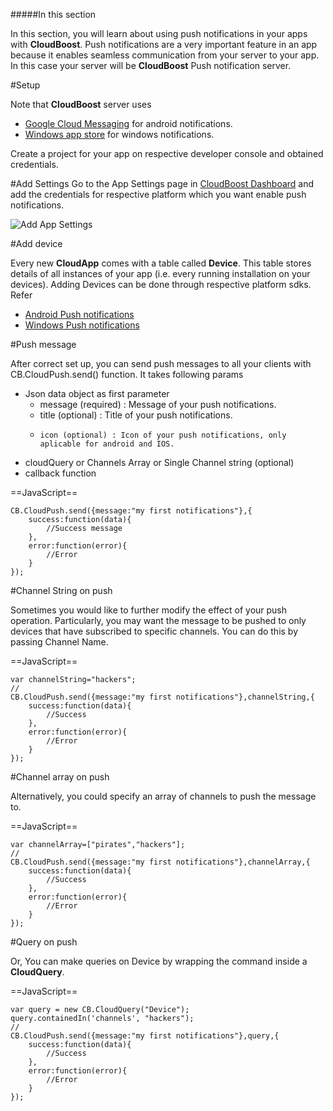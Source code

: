 #####In this section

In this section, you will learn about using push notifications in your apps with **CloudBoost**. Push notifications are a very important feature in an app because it enables seamless communication from your server to your app. In this case your server will be **CloudBoost** Push notification server.

#Setup

Note that **CloudBoost** server uses

* [Google Cloud Messaging](https://developers.google.com/cloud-messaging) for android notifications.
* [Windows app store](https://developer.microsoft.com/en-us/windows) for windows notifications.

Create a project for your app on respective developer console and obtained credentials.

#Add Settings
Go to the App Settings page in [CloudBoost Dashboard](https://dashboard.cloudboost.io) and add the credentials for respective platform which you want enable push notifications.

<img class="full-length-img" alt="Add App Settings" src="https://blog.cloudboost.io/content/images/2016/04/appSettings-1.jpg">

#Add device

Every new **CloudApp** comes with a table called **Device**. This table stores details of all instances of your app (i.e. every running installation on your devices). Adding Devices can be done through respective platform sdks. 
Refer

* [Android Push notifications](/en/pushnotifications/android)
* [Windows Push notifications](/en/pushnotifications/windows)



#Push message

After correct set up, you can send push messages to all your clients with <span class="tut-snippet">CB.CloudPush.send()</span> function. It takes following params

* Json data object as first parameter
	* message (required) : Message of your push notifications.
	*   title (optional) : Title of your push notifications.
	*     icon (optional) : Icon of your push notifications, only aplicable for android and IOS.


* cloudQuery or Channels Array or Single Channel string (optional)	
* callback function


==JavaScript==
<span class="js-lines" data-query="simplesend">
```
CB.CloudPush.send({message:"my first notifications"},{
    success:function(data){
        //Success message
    },
    error:function(error){
        //Error
    }
});
```
</span>

#Channel String on push

Sometimes you would like to further modify the effect of your push operation. Particularly, you may want the message to be pushed to only devices that have subscribed to specific channels. You can do this by passing Channel Name.

==JavaScript==
<span class="js-lines" data-query="stringsend">
```
var channelString="hackers";
//
CB.CloudPush.send({message:"my first notifications"},channelString,{
    success:function(data){
        //Success
    },
    error:function(error){
        //Error
    }
});
```
</span>

#Channel array on push

Alternatively, you could specify an array of channels to push the message to.
 
==JavaScript==
<span class="js-lines" data-query="arraysend">
```
var channelArray=["pirates","hackers"];
//
CB.CloudPush.send({message:"my first notifications"},channelArray,{
    success:function(data){
        //Success
    },
    error:function(error){
        //Error
    }
});
```
</span>

#Query on push

Or, You can make queries on Device by wrapping the command inside a **CloudQuery**.

==JavaScript==
<span class="js-lines" data-query="querysend">
```
var query = new CB.CloudQuery("Device");
query.containedIn('channels', "hackers");
//
CB.CloudPush.send({message:"my first notifications"},query,{
    success:function(data){
        //Success
    },
    error:function(error){
        //Error
    }
});
```
</span>

